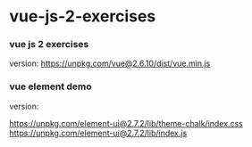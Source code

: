 # vue-js-2-exercises
### vue js 2 exercises
version: 
https://unpkg.com/vue@2.6.10/dist/vue.min.js

### vue element demo
version:

https://unpkg.com/element-ui@2.7.2/lib/theme-chalk/index.css
https://unpkg.com/element-ui@2.7.2/lib/index.js
